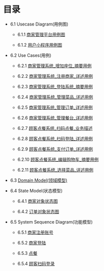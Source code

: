 # 目录

- 6.1 Usecase Diagram(用例图)

    - 6.1.1 [商家管理平台用例图](/Dashboard/Requirement%20Specification/Usecase%20Diagrams/merchant.png)

    - 6.1.2 [用户小程序用例图](/Dashboard/Requirement%20Specification/Usecase%20Diagrams/Customer.png)

- 6.2 Use Cases(用例)

    - 6.2.1 [商家管理系统_增加座位_摘要用例](/Dashboard/Requirement%20Specification/Use%20Cases/商家管理系统_增加座位_摘要用例)

    - 6.2.2 [商家管理系统_注册商家_详述用例](/Dashboard/Requirement%20Specification/Use%20Cases/商家管理系统_注册商家_详述用例)

    - 6.2.3 [商家管理系统_登陆系统_摘要用例](/Dashboard/Requirement%20Specification/Use%20Cases/商家管理系统_登陆系统_摘要用例)

    - 6.2.4 [商家管理系统_管理菜品_详述用例](/Dashboard/Requirement%20Specification/Use%20Cases/商家管理系统_管理菜品_详述用例)

    - 6.2.5 [商家管理系统_管理订单_详述用例](/Dashboard/Requirement%20Specification/Use%20Cases/商家管理系统_管理订单_详述用例)

    - 6.2.6 [商家管理系统_管理餐台_详述用例](/Dashboard/Requirement%20Specification/Use%20Cases/商家管理系统_管理餐台_详述用例)

    - 6.2.7 [顾客点餐系统_扫码点餐_业务描述](/Dashboard/Requirement%20Specification/Use%20Cases/顾客点餐系统_扫码点餐_业务描述)

    - 6.2.8 [顾客点餐系统_扫码登陆_详述用例](/Dashboard/Requirement%20Specification/Use%20Cases/顾客点餐系统_扫码登陆_详述用例)

    - 6.2.9 [顾客点餐系统_支付订单_详述用例](/Dashboard/Requirement%20Specification/Use%20Cases/顾客点餐系统_支付订单_详述用例)

    - 6.2.10 [顾客点餐系统_编辑购物车_摘要用例](/Dashboard/Requirement%20Specification/Use%20Cases/顾客点餐系统_编辑购物车_摘要用例)

    - 6.2.11 [顾客点餐系统_选择菜品_详述用例](/Dashboard/Requirement%20Specification/Use%20Cases/顾客点餐系统_选择菜品_详述用例)

- 6.3 [Domain Model(领域模型)](/Dashboard/Requirement%20Specification/Domain%20Model/customer_merchant.png)

- 6.4 State Model(状态模型)

    - 6.4.1 [商家对象状态图](/Dashboard/Requirement%20Specification/State/商家状态图.png)

    - 6.4.2 [订单对象状态图](/Dashboard/Requirement%20Specification/State/订单状态图.png)

- 6.5 System Sequence Diagram(功能模型)

    - 6.5.1 [商家注册账号](/Dashboard/Requirement%20Specification/Sequence/商家注册账号顺序图.png)

    - 6.5.2 [商家登陆](/Dashboard/Requirement%20Specification/Sequence/商家登陆顺序图.png)

    - 6.5.3 [点餐](/Dashboard/Requirement%20Specification/Sequence/点餐顺序图.png)

    - 6.5.4 [顾客扫码登录](/Dashboard/Requirement%20Specification/Sequence/顾客扫码登录顺序图.png)